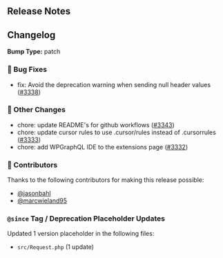 ## Release Notes



## Changelog

**Bump Type:** patch

### 🐛 Bug Fixes
- fix: Avoid the deprecation warning when sending null header values ([#3338](https://github.com/wp-graphql/wp-graphql/pull/3338))

### 🔄 Other Changes
- chore: update README's for github workflows ([#3343](https://github.com/wp-graphql/wp-graphql/pull/3343))
- chore: update cursor rules to use .cursor/rules instead of .cursorrules ([#3333](https://github.com/wp-graphql/wp-graphql/pull/3333))
- chore: add WPGraphQL IDE to the extensions page ([#3332](https://github.com/wp-graphql/wp-graphql/pull/3332))

### 👏 Contributors

Thanks to the following contributors for making this release possible:

- [@jasonbahl](https://github.com/jasonbahl)
- [@marcwieland95](https://github.com/marcwieland95)

### `@since` Tag / Deprecation Placeholder Updates

Updated 1 version placeholder in the following files:

* `src/Request.php` (1 update)
